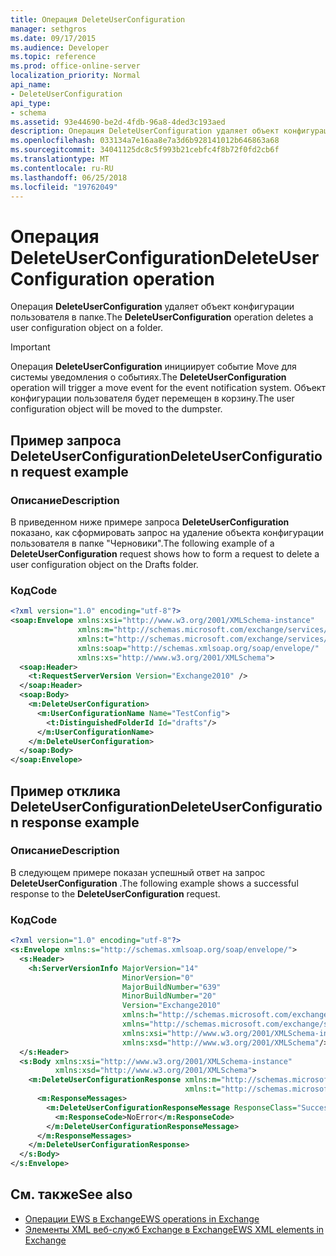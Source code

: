 ```yaml
---
title: Операция DeleteUserConfiguration
manager: sethgros
ms.date: 09/17/2015
ms.audience: Developer
ms.topic: reference
ms.prod: office-online-server
localization_priority: Normal
api_name:
- DeleteUserConfiguration
api_type:
- schema
ms.assetid: 93e44690-be2d-4fdb-96a8-4ded3c193aed
description: Операция DeleteUserConfiguration удаляет объект конфигурации пользователя в папке.
ms.openlocfilehash: 033134a7e16aa8e7a3d6b928141012b646863a68
ms.sourcegitcommit: 34041125dc8c5f993b21cebfc4f8b72f0fd2cb6f
ms.translationtype: MT
ms.contentlocale: ru-RU
ms.lasthandoff: 06/25/2018
ms.locfileid: "19762049"
---
```

# <a name="deleteuserconfiguration-operation"></a><span data-ttu-id="046bb-103">Операция DeleteUserConfiguration</span><span class="sxs-lookup"><span data-stu-id="046bb-103">DeleteUserConfiguration operation</span></span>

<span data-ttu-id="046bb-104">Операция **DeleteUserConfiguration** удаляет объект конфигурации пользователя в папке.</span><span class="sxs-lookup"><span data-stu-id="046bb-104">The **DeleteUserConfiguration** operation deletes a user configuration object on a folder.</span></span> 
  
> [!IMPORTANT]
> <span data-ttu-id="046bb-105">Операция **DeleteUserConfiguration** инициирует событие Move для системы уведомления о событиях.</span><span class="sxs-lookup"><span data-stu-id="046bb-105">The **DeleteUserConfiguration** operation will trigger a move event for the event notification system.</span></span> <span data-ttu-id="046bb-106">Объект конфигурации пользователя будет перемещен в корзину.</span><span class="sxs-lookup"><span data-stu-id="046bb-106">The user configuration object will be moved to the dumpster.</span></span> 
  
## <a name="deleteuserconfiguration-request-example"></a><span data-ttu-id="046bb-107">Пример запроса DeleteUserConfiguration</span><span class="sxs-lookup"><span data-stu-id="046bb-107">DeleteUserConfiguration request example</span></span>

### <a name="description"></a><span data-ttu-id="046bb-108">Описание</span><span class="sxs-lookup"><span data-stu-id="046bb-108">Description</span></span>

<span data-ttu-id="046bb-109">В приведенном ниже примере запроса **DeleteUserConfiguration** показано, как сформировать запрос на удаление объекта конфигурации пользователя в папке "Черновики".</span><span class="sxs-lookup"><span data-stu-id="046bb-109">The following example of a **DeleteUserConfiguration** request shows how to form a request to delete a user configuration object on the Drafts folder.</span></span> 
  
### <a name="code"></a><span data-ttu-id="046bb-110">Код</span><span class="sxs-lookup"><span data-stu-id="046bb-110">Code</span></span>

```XML
<?xml version="1.0" encoding="utf-8"?>
<soap:Envelope xmlns:xsi="http://www.w3.org/2001/XMLSchema-instance"
               xmlns:m="http://schemas.microsoft.com/exchange/services/2006/messages"
               xmlns:t="http://schemas.microsoft.com/exchange/services/2006/types"
               xmlns:soap="http://schemas.xmlsoap.org/soap/envelope/"
               xmlns:xs="http://www.w3.org/2001/XMLSchema">
  <soap:Header>
    <t:RequestServerVersion Version="Exchange2010" />
  </soap:Header>
  <soap:Body>
    <m:DeleteUserConfiguration>
      <m:UserConfigurationName Name="TestConfig">
        <t:DistinguishedFolderId Id="drafts"/>
      </m:UserConfigurationName>
    </m:DeleteUserConfiguration>
  </soap:Body>
</soap:Envelope>
```

## <a name="deleteuserconfiguration-response-example"></a><span data-ttu-id="046bb-111">Пример отклика DeleteUserConfiguration</span><span class="sxs-lookup"><span data-stu-id="046bb-111">DeleteUserConfiguration response example</span></span>

### <a name="description"></a><span data-ttu-id="046bb-112">Описание</span><span class="sxs-lookup"><span data-stu-id="046bb-112">Description</span></span>

<span data-ttu-id="046bb-113">В следующем примере показан успешный ответ на запрос **DeleteUserConfiguration** .</span><span class="sxs-lookup"><span data-stu-id="046bb-113">The following example shows a successful response to the **DeleteUserConfiguration** request.</span></span> 
  
### <a name="code"></a><span data-ttu-id="046bb-114">Код</span><span class="sxs-lookup"><span data-stu-id="046bb-114">Code</span></span>

```XML
<?xml version="1.0" encoding="utf-8"?>
<s:Envelope xmlns:s="http://schemas.xmlsoap.org/soap/envelope/">
  <s:Header>
    <h:ServerVersionInfo MajorVersion="14" 
                         MinorVersion="0" 
                         MajorBuildNumber="639" 
                         MinorBuildNumber="20" 
                         Version="Exchange2010" 
                         xmlns:h="http://schemas.microsoft.com/exchange/services/2006/types" 
                         xmlns="http://schemas.microsoft.com/exchange/services/2006/types" 
                         xmlns:xsi="http://www.w3.org/2001/XMLSchema-instance" 
                         xmlns:xsd="http://www.w3.org/2001/XMLSchema"/>
  </s:Header>
  <s:Body xmlns:xsi="http://www.w3.org/2001/XMLSchema-instance" 
          xmlns:xsd="http://www.w3.org/2001/XMLSchema">
    <m:DeleteUserConfigurationResponse xmlns:m="http://schemas.microsoft.com/exchange/services/2006/messages" 
                                       xmlns:t="http://schemas.microsoft.com/exchange/services/2006/types">
      <m:ResponseMessages>
        <m:DeleteUserConfigurationResponseMessage ResponseClass="Success">
          <m:ResponseCode>NoError</m:ResponseCode>
        </m:DeleteUserConfigurationResponseMessage>
      </m:ResponseMessages>
    </m:DeleteUserConfigurationResponse>
  </s:Body>
</s:Envelope>
```

## <a name="see-also"></a><span data-ttu-id="046bb-115">См. также</span><span class="sxs-lookup"><span data-stu-id="046bb-115">See also</span></span>

- [<span data-ttu-id="046bb-116">Операции EWS в Exchange</span><span class="sxs-lookup"><span data-stu-id="046bb-116">EWS operations in Exchange</span></span>](ews-operations-in-exchange.md) 
- [<span data-ttu-id="046bb-117">Элементы XML веб-служб Exchange в Exchange</span><span class="sxs-lookup"><span data-stu-id="046bb-117">EWS XML elements in Exchange</span></span>](ews-xml-elements-in-exchange.md)

